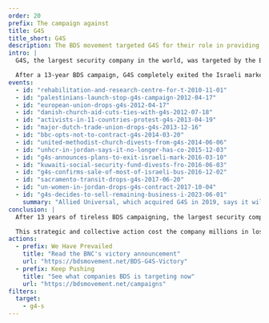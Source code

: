 ```yaml
---
order: 20
prefix: The campaign against
title: G4S
title_short: G4S
description: The BDS movement targeted G4S for their role in providing services to Israeli prisons, police, the military, and illegal settlements.
intro: |
  G4S, the largest security company in the world, was targeted by the BDS movement for providing services to Israeli prisons, police, the military, and illegal settlements.

  After a 13-year BDS campaign, G4S completely exited the Israeli market.
events:
  - id: "rehabilitation-and-research-centre-for-t-2010-11-01"
  - id: "palestinians-launch-stop-g4s-campaign-2012-04-17"
  - id: "european-union-drops-g4s-2012-04-17"
  - id: "danish-church-aid-cuts-ties-with-g4s-2012-07-18"
  - id: "activists-in-11-countries-protest-g4s-2013-04-19"
  - id: "major-dutch-trade-union-drops-g4s-2013-12-16"
  - id: "bbc-opts-not-to-contract-g4s-2014-03-20"
  - id: "united-methodist-church-divests-from-g4s-2014-06-06"
  - id: "unhcr-in-jordan-says-it-no-longer-has-co-2015-12-03"
  - id: "g4s-announces-plans-to-exit-israeli-mark-2016-03-10"
  - id: "kuwaiti-social-security-fund-divests-fro-2016-06-03"
  - id: "g4s-confirms-sale-of-most-of-israeli-bus-2016-12-02"
  - id: "sacramento-transit-drops-g4s-2017-06-20"
  - id: "un-women-in-jordan-drops-g4s-contract-2017-10-04"
  - id: "g4s-decides-to-sell-remaining-business-i-2023-06-01"
    summary: "Allied Universal, which acquired G4S in 2019, says it will sell its remaining stake in Policity, a move that would end G4S’ business in Israel."
conclusion: |
  After 13 years of tireless BDS campaigning, the largest security company in the world was forced to divest from apartheid Israel.

  This strategic and collective action cost the company millions in lost and cancelled contracts and forced them to acknowledge "reputational damage."
actions:
  - prefix: We Have Prevailed
    title: "Read the BNC's victory announcement"
    url: "https://bdsmovement.net/BDS-G4S-Victory"
  - prefix: Keep Pushing
    title: "See what companies BDS is targeting now"
    url: "https://bdsmovement.net/campaigns"
filters:
  target:
    - g4-s
---
```


